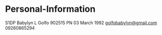 # Personal-Information
S1DP Babylyn L Golfo 902515 PN
03 March 1992
golfobabylyn@gmail.com
09260865294